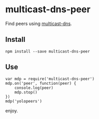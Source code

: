 # multicast-dns-peer

Find peers using [multicast-dns]().

## Install

```
npm install --save multicast-dns-peer
```

## Use

```
var mdp = require('multicast-dns-peer')
mdp.on('peer', function(peer) {
    console.log(peer)
    mdp.stop()
})
mdp('yolopeers')
```

enjoy.
